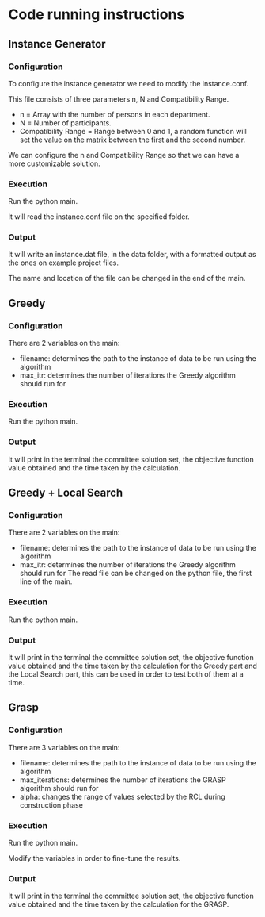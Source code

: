 # Code running instructions
## Instance Generator
### Configuration
To configure the instance generator we need to modify the instance.conf.

This file consists of three parameters n, N and Compatibility Range. 

- n = Array with the number of persons in each department.
- N = Number of participants.
- Compatibility Range = Range between 0 and 1, a random function will set the value on the matrix 
between the first and the second number.

We can configure the n and Compatibility Range so that we can have a more customizable solution.
### Execution
Run the python main. 

It will read the instance.conf file on the specified folder.
### Output 
It will write an instance.dat file, in the data folder, with a formatted output as the ones on example project files.

The name and location of the file can be changed in the end of the main.

## Greedy
### Configuration
There are 2 variables on the main:
 - filename: determines the path to the instance of data to be run using the algorithm
 - max_itr: determines the number of iterations the Greedy algorithm should run for
### Execution
Run the python main.
### Output
It will print in the terminal the committee solution set, the objective function value obtained and the time taken by the calculation.

## Greedy + Local Search
### Configuration
There are 2 variables on the main:
 - filename: determines the path to the instance of data to be run using the algorithm
 - max_itr: determines the number of iterations the Greedy algorithm should run for
The read file can be changed on the python file, the first line of the main.
### Execution
Run the python main.
### Output
It will print in the terminal the committee solution set, the objective function value obtained and the time taken by the calculation
for the Greedy part and the Local Search part, this can be used in order to test both of them at a time.


## Grasp
### Configuration
There are 3 variables on the main:
 - filename: determines the path to the instance of data to be run using the algorithm
 - max_iterations: determines the number of iterations the GRASP algorithm should run for
 - alpha: changes the range of values selected by the RCL during construction phase
### Execution
Run the python main.

Modify the variables in order to fine-tune the results.

### Output
It will print in the terminal the committee solution set, the objective function value obtained and the time taken by the calculation
for the GRASP.
